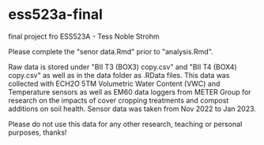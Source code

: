 # ess523a-final
final project fro ESS523A - Tess Noble Strohm

Please complete the "senor data.Rmd" prior to "analysis.Rmd". 

Raw data is stored under "BII T3 (BOX3) copy.csv" and "BII T4 (BOX4) copy.csv" as well as in the data folder as .RData files. This data was collected with ECH2O 5TM Volumetric Water Content (VWC) and Temperature sensors as well as EM60 data loggers from METER Group for research on the impacts of cover cropping treatments and compost additions on soil health. Sensor data was taken from Nov 2022 to Jan 2023. 

Please do not use this data for any other research, teaching or personal purposes, thanks!